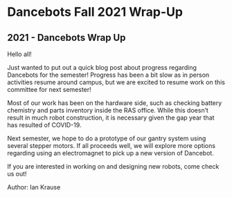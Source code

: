# Dancebots Fall 2021 Wrap-Up
## 2021 - Dancebots Wrap Up

Hello all! 

Just wanted to put out a quick blog post about progress regarding Dancebots for the semester! Progress has been a bit slow as in person activities resume around campus, but we are excited to resume work on this committee for next semester! <!--more-->

Most of our work has been on the hardware side, such as checking battery chemistry and parts inventory inside the RAS office. While this doesn’t result in much robot construction, it is necessary given the gap year that has resulted of COVID-19. 

Next semester, we hope to do a prototype of our gantry system using several stepper motors. If all proceeds well, we will explore more options regarding using an electromagnet to pick up a new version of Dancebot. 

If you are interested in working on and designing new robots, come check us out! 


Author: Ian Krause 